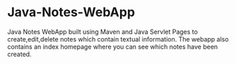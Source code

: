 # Java-Notes-WebApp
Java Notes WebApp built using Maven and Java Servlet Pages to create,edit,delete notes which contain textual information. The webapp also contains an index homepage where you can see which notes have been created. 
